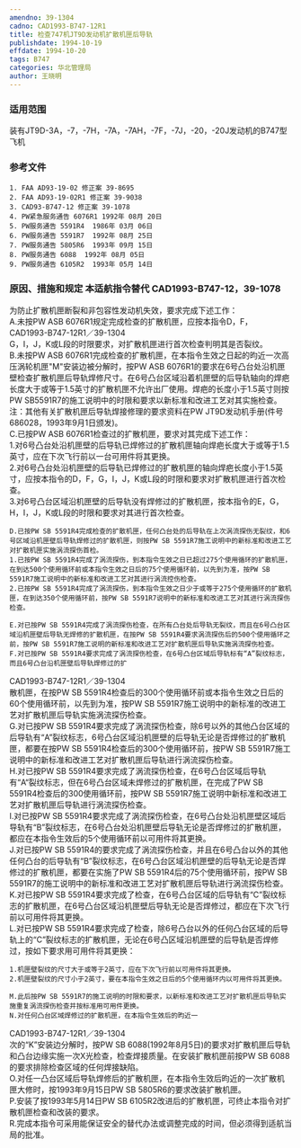 ```yaml
---
amendno: 39-1304  
cadno: CAD1993-B747-12R1  
title: 检查747机JT9D发动机扩散机匣后导轨  
publishdate: 1994-10-19  
effdate: 1994-10-20  
tags: B747  
categories: 华北管理局  
author: 王晓明  
---
```

  
### 适用范围  
装有JT9D-3A，-7，-7H，-7A，-7AH，-7F，-7J，-20，-20J发动机的B747型飞机  
  
<!--more-->  
### 参考文件  
    1. FAA AD93-19-02 修正案 39-8695  
    2. FAA AD93-19-02R1 修正案 39-9038  
    3. CAD93-B747-12 修正案 39-1078  
    4. PW紧急服务通告 6076R1 1992年 08月 20日  
    5. PW服务通告 5591R4  1986年 03月 06日  
    6. PW服务通告 5591R7  1992年 08月 25日  
    7. PW服务通告 5805R6  1993年 09月 15日  
    8. PW服务通告 6088  1992年 08月 05日  
    9. PW服务通告 6105R2  1993年 05月 14日  
  
### 原因、措施和规定 本适航指令替代 CAD1993-B747-12，39-1078  
为防止扩散机匣断裂和非包容性发动机失效，要求完成下述工作：  
A.未按PW ASB 6076R1规定完成检查的扩散机匣，应按本指令D，F，  
  CAD1993-B747-12R1／39-1304  
G，I，J，K或L段的时限要求，对扩散机匣进行首次检查判明其是否裂纹。  
    B.未按PW ASB 6076R1完成检查的扩散机匣，在本指令生效之日起的昀近一次高压涡轮机匣"M"安装边被分解时，按PW ASB 6076R1的要求在6号凸台处沿机匣壁检查扩散机匣后导轨焊修尺寸。在6号凸台区域沿着机匣壁的后导轨轴向的焊疤长度大于或等于1.5英寸的扩散机匣不允许出厂使用。焊疤的长度小于1.5英寸则按PW SB5591R7的施工说明中的时限和要求以新标准和改进工艺对其实施检查。  
    注：其他有关扩散机匣后导轨焊接修理的要求资料在PW JT9D发动机手册(件号686028，1993年9月1日颁发)。  
C.已按PW ASB 6076R1检查过的扩散机匣，要求对其完成下述工作：  
    1.对6号凸台处沿机匣壁的后导轨已焊修过的扩散机匣轴向焊疤长度大于或等于1.5英寸，应在下次飞行前以一台可用件将其更换。  
    2.对6号凸台处沿机匣壁的后导轨已焊修过的扩散机匣的轴向焊疤长度小于1.5英寸，应按本指令的D，F，G，I，J，K或L段的时限和要求对扩散机匣进行首次检查。  
    3.对6号凸台区域沿机匣壁的后导轨没有焊修过的扩散机匣，按本指令的E，G，H，I，J，K或L段的时限和要求对其进行首次检查。  
  
    D.已按PW SB 5591R4完成检查的扩散机匣，任何凸台处的后导轨在上次涡流探伤无裂纹，和6号区域沿机匣壁后导轨焊修过的扩散机匣，则按PW SB 5591R7施工说明中的新标准和改进工艺对扩散机匣实施涡流探伤首检。  
    1.已按PW SB 5591R4完成了涡流探伤，到本指令生效之日已超过275个使用循环的扩散机匣，在到达500个使用循环前或本指令生效之日后的75个使用循环前，以先到为准，按PW SB 5591R7施工说明中的新标准和改进工艺对其进行涡流控伤检查。  
    2.已按PW SB 5591R4完成了涡流探伤，到本指令生效之日少于或等于275个使用循环的扩散机匣，在到达350个使用循环前，按PW SB 5591R7说明中的新标准和改进工艺对其进行涡流探伤检查。  
  
    E.对已按PW SB 5591R4完成了涡流探伤检查，在所有凸台处后导轨无裂纹，而且在6号凸台区域沿机匣壁后导轨无焊修的扩散机匣，在按PW SB 5591R4要求涡流探伤后的500个使用循环之前，按PW SB 5591R7施工说明的新标准和改进工艺对扩散机匣后导轨实施涡流探伤检查。  
    F.对已按PW SB 5591R4要求完成了涡流探伤检查，在6号凸台区域后导轨标有“A”裂纹标志，而且6号凸台沿机匣壁后导轨焊修过的扩  
  
  CAD1993-B747-12R1／39-1304  
散机匣，在按PW SB 5591R4检查后的300个使用循环前或本指令生效之日后的60个使用循环前，以先到为准，按PW SB 5591R7施工说明中的新标准的改进工艺对扩散机匣后导轨实施涡流探伤检查。  
    G.对已按PW SB 5591R4要求完成了涡流探伤检查，除6号以外的其他凸台区域的后导轨有“A”裂纹标志，6号凸台区域沿机匣壁的后导轨无论是否焊修过的扩散机匣，都要在按PW SB 5591R4检查后的300个使用循环前，按PW SB 5591R7施工说明中的新标准和改进工艺对扩散机匣后导轨进行涡流探伤检查。  
    H.对已按PW SB 5591R4要求完成了涡流探伤检查，在6号凸台区域后导轨有“A“裂纹标志，但在6号凸台区域未焊修过的扩散机匣，在完成了PW SB 5591R4检查后的300使用循环前，按PW SB 5591R7施工说明中新标准和改进工艺对扩散机匣后导轨进行涡流探伤检查。  
    I.对已按PW SB 5591R4要求完成了涡流探伤检查，在6号凸台处沿机匣壁区域后导轨有“B”裂纹标志，在6号凸台处沿机匣壁后导轨无论是否焊修过的扩散机匣，都应在本指令生效后的5个使用循环前以可用件将其更换。  
    J.对已按PW SB 5591R4的要求完成了涡流探伤检查，并且在6号凸台以外的其他任何凸台的后导轨有“B”裂纹标志，在6号凸台区域沿机匣壁的后导轨无论是否焊修过的扩散机匣，都要在实施了PW SB 5591R4后的75个使用循环前，按PW SB 5591R7的施工说明中的新标准和改进工艺对扩散机匣后导轨进行涡流探伤检查。  
    K.对已按PW SB 5591R4要求完成了检查，在6号凸台区域的后导轨有“C”裂纹标志的扩散机匣，在6号凸台区域沿机匣壁后导轨无论是否焊修过，都应在下次飞行前以可用件将其更换。  
    L.对已按PW SB 5591R4要求完成了检查，除6号凸台以外的任何凸台区域的后导轨上的“C”裂纹标志的扩散机匣，无论在6号凸区域沿机匣壁的后导轨是否焊修过，按如下要求用可用件将其更换：  
  
    1.机匣壁裂纹的尺寸大于或等于2英寸，应在下次飞行前以可用件将其更换。  
    2.机匣壁裂纹的尺寸小于2英寸，要在本指令生效之日后的5个使用循环内以可用件将其更换。  
  
    M.此后按PW SB 5591R7的施工说明的时限和要求，以新标准和改进工艺对扩散机匣后导轨实施重复涡流探伤检查并按标准用可用件更换。  
    N.对任何凸台区域焊修过的扩散机匣，在本指令生效后的昀近一  
  CAD1993-B747-12R1／39-1304  
次的“K”安装边分解时，按PW SB 6088(1992年8月5日)的要求对扩散机匣后导轨和凸台边缘实施一次X光检查，检查焊接质量。在安装扩散机匣前按PW SB 6088的要求排除检查区域的任何焊接缺陷。  
    O.对任一凸台区域后导轨焊修后的扩散机匣，在本指令生效后昀近的一次扩散机匣大修时，按1993年9月15日PW SB 5805R6的要求改装扩散机匣。  
    P.安装了按1993年5月14日PW SB 6105R2改进后的扩散机匣，可终止本指令对扩散机匣检查和改装的要求。  
    R.完成本指令可采用能保证安全的替代办法或调整完成的时间，但必须得到适航当局的批准。  
  
